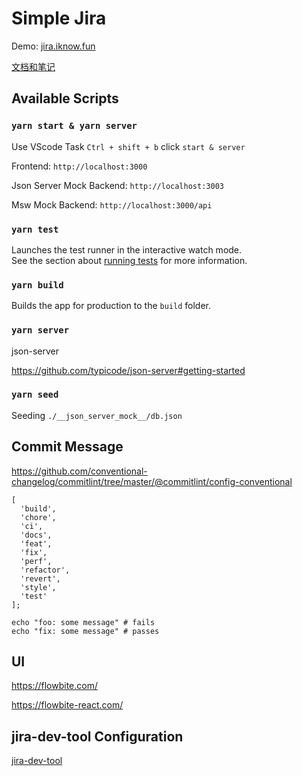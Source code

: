 # Simple Jira

Demo: [jira.iknow.fun](https://jira.iknow.fun)

[文档和笔记](./docs/readme.md)

## Available Scripts

### `yarn start & yarn server`

Use VScode Task `Ctrl + shift + b` click `start & server`

Frontend: `http://localhost:3000`

Json Server Mock Backend: `http://localhost:3003`

Msw Mock Backend: `http://localhost:3000/api`

### `yarn test`

Launches the test runner in the interactive watch mode.\
See the section about [running tests](https://facebook.github.io/create-react-app/docs/running-tests) for more information.

### `yarn build`

Builds the app for production to the `build` folder.

### `yarn server`

json-server

https://github.com/typicode/json-server#getting-started

### `yarn seed`

Seeding `./__json_server_mock__/db.json`

## Commit Message

https://github.com/conventional-changelog/commitlint/tree/master/@commitlint/config-conventional

```
[
  'build',
  'chore',
  'ci',
  'docs',
  'feat',
  'fix',
  'perf',
  'refactor',
  'revert',
  'style',
  'test'
];
```

```
echo "foo: some message" # fails
echo "fix: some message" # passes
```

## UI

https://flowbite.com/

https://flowbite-react.com/

## jira-dev-tool Configuration

[jira-dev-tool](/docs/readme.md#jira-dev-tool-mock-后端的配置)
